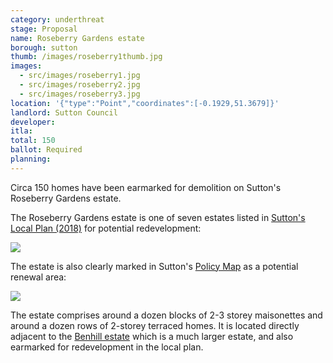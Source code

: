 ```yaml
---
category: underthreat
stage: Proposal
name: Roseberry Gardens estate 
borough: sutton
thumb: /images/roseberry1thumb.jpg
images:
  - src/images/roseberry1.jpg
  - src/images/roseberry2.jpg
  - src/images/roseberry3.jpg
location: '{"type":"Point","coordinates":[-0.1929,51.3679]}'
landlord: Sutton Council
developer:
itla:
total: 150
ballot: Required
planning:
---
```

Circa 150 homes have been earmarked for demolition on Sutton's Roseberry Gardens estate.

The Roseberry Gardens estate is one of seven estates listed in [Sutton's Local Plan (2018)](https://drive.google.com/file/d/1MdX6GlaHDoBdG6CTsvjFaIuPtIa9id5O/view) for potential redevelopment:

<img src="/images/suttonplan.png" class="img-fluid rounded img-thumbnail">

The estate is also clearly marked in Sutton's [Policy Map](http://sutton.addresscafe.com/app/exploreit/) as a potential renewal area:

<img src="/images/suttonpolicymap.png" class="img-fluid rounded img-thumbnail">

The estate comprises around a dozen blocks of 2-3 storey maisonettes and around a dozen rows of 2-storey terraced homes. It is located directly adjacent to the [Benhill estate](/estates/sutton/benhillestate/) which is a much larger estate, and also earmarked for redevelopment in the local plan. 

